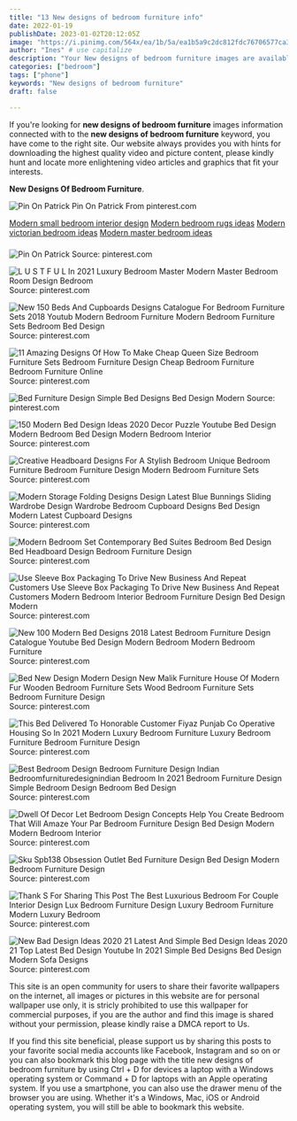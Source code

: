 ```yaml
---
title: "13 New designs of bedroom furniture info"
date: 2022-01-19
publishDate: 2023-01-02T20:12:05Z
image: "https://i.pinimg.com/564x/ea/1b/5a/ea1b5a9c2dc812fdc76706577ca34d1c.jpg"
author: "Ines" # use capitalize
description: "Your New designs of bedroom furniture images are available in this site. New designs of bedroom furniture are a topic that is being searched for and liked by netizens now. You can Find and Download the New designs of bedroom furniture files here. Find and Download all free images."
categories: ["bedroom"]
tags: ["phone"]
keywords: "New designs of bedroom furniture"
draft: false

---
```


If you're looking for **new designs of bedroom furniture** images information connected with to the **new designs of bedroom furniture** keyword, you have come to the right  site.  Our website always  provides you with  hints  for downloading  the highest  quality video and picture  content, please kindly hunt and locate more enlightening video articles and graphics  that fit your interests.

**New Designs Of Bedroom Furniture**. 

![Pin On Patrick](https://i.pinimg.com/736x/c9/3e/85/c93e85b3381686b133c5a7d6c8b46017--bed-backboard-wood-beds.jpg "Pin On Patrick")
Pin On Patrick From pinterest.com

[Modern small bedroom interior design](/modern-small-bedroom-interior-design/)
[Modern bedroom rugs ideas](/modern-bedroom-rugs-ideas/)
[Modern victorian bedroom ideas](/modern-victorian-bedroom-ideas/)
[Modern master bedroom ideas](/modern-master-bedroom-ideas/)



### 

 


![Pin On Patrick](https://i.pinimg.com/736x/c9/3e/85/c93e85b3381686b133c5a7d6c8b46017--bed-backboard-wood-beds.jpg "Pin On Patrick")
Source: pinterest.com

 

![L U S T F U L In 2021 Luxury Bedroom Master Modern Master Bedroom Room Design Bedroom](https://i.pinimg.com/736x/db/fc/f4/dbfcf4c2b9f3244091149400ff2802e3.jpg "L U S T F U L In 2021 Luxury Bedroom Master Modern Master Bedroom Room Design Bedroom")
Source: pinterest.com

 

![New 150 Beds And Cupboards Designs Catalogue For Bedroom Furniture Sets 2018 Youtub Modern Bedroom Furniture Modern Bedroom Furniture Sets Bedroom Bed Design](https://i.pinimg.com/564x/01/a6/5a/01a65a06a6f89b66429ca8dd35ab44a6.jpg "New 150 Beds And Cupboards Designs Catalogue For Bedroom Furniture Sets 2018 Youtub Modern Bedroom Furniture Modern Bedroom Furniture Sets Bedroom Bed Design")
Source: pinterest.com

 

![11 Amazing Designs Of How To Make Cheap Queen Size Bedroom Furniture Sets Bedroom Furniture Design Cheap Bedroom Furniture Bedroom Furniture Online](https://i.pinimg.com/736x/07/32/b5/0732b55d23d9c440948341e925e4f33a.jpg "11 Amazing Designs Of How To Make Cheap Queen Size Bedroom Furniture Sets Bedroom Furniture Design Cheap Bedroom Furniture Bedroom Furniture Online")
Source: pinterest.com

 

![Bed Furniture Design Simple Bed Designs Bed Design Modern](https://i.pinimg.com/736x/94/b2/ef/94b2ef2db6c6bd1869fb1bf10740d317--table-designs-bed-designs.jpg "Bed Furniture Design Simple Bed Designs Bed Design Modern")
Source: pinterest.com

 

![150 Modern Bed Design Ideas 2020 Decor Puzzle Youtube Bed Design Modern Bedroom Bed Design Modern Bedroom Interior](https://i.pinimg.com/564x/9b/b2/62/9bb262d3395aba88b0039af9bfa88103.jpg "150 Modern Bed Design Ideas 2020 Decor Puzzle Youtube Bed Design Modern Bedroom Bed Design Modern Bedroom Interior")
Source: pinterest.com

 

![Creative Headboard Designs For A Stylish Bedroom Unique Bedroom Furniture Bedroom Furniture Design Modern Bedroom Furniture Sets](https://i.pinimg.com/736x/a6/2a/88/a62a881121c68d282edd1e68b4042d58--king-size-bedroom-sets-modern-bedroom-sets.jpg "Creative Headboard Designs For A Stylish Bedroom Unique Bedroom Furniture Bedroom Furniture Design Modern Bedroom Furniture Sets")
Source: pinterest.com

 

![Modern Storage Folding Designs Design Latest Blue Bunnings Sliding Wardrobe Design Wardrobe Bedroom Cupboard Designs Bed Design Modern Latest Cupboard Designs](https://i.pinimg.com/736x/77/29/13/77291332aacb83ed7044b5a680a089af.jpg "Modern Storage Folding Designs Design Latest Blue Bunnings Sliding Wardrobe Design Wardrobe Bedroom Cupboard Designs Bed Design Modern Latest Cupboard Designs")
Source: pinterest.com

 

![Modern Bedroom Set Contemporary Bed Suites Bedroom Bed Design Bed Headboard Design Bedroom Furniture Design](https://i.pinimg.com/736x/b2/7f/8d/b27f8d1808edd8dc276cc9fedc021f96--spare-bedroom-decor-bedroom-bed-design.jpg "Modern Bedroom Set Contemporary Bed Suites Bedroom Bed Design Bed Headboard Design Bedroom Furniture Design")
Source: pinterest.com

 

![Use Sleeve Box Packaging To Drive New Business And Repeat Customers Use Sleeve Box Packaging To Drive New Business And Repeat Customers Modern Bedroom Interior Bedroom Furniture Design Bed Design Modern](https://i.pinimg.com/originals/da/5a/c0/da5ac06e908afd41b67c990d3fd6f37d.jpg "Use Sleeve Box Packaging To Drive New Business And Repeat Customers Use Sleeve Box Packaging To Drive New Business And Repeat Customers Modern Bedroom Interior Bedroom Furniture Design Bed Design Modern")
Source: pinterest.com

 

![New 100 Modern Bed Designs 2018 Latest Bedroom Furniture Design Catalogue Youtube Bed Design Modern Bedroom Modern Bedroom Furniture](https://i.pinimg.com/736x/bc/02/63/bc026389214c34030003405c0a075889.jpg "New 100 Modern Bed Designs 2018 Latest Bedroom Furniture Design Catalogue Youtube Bed Design Modern Bedroom Modern Bedroom Furniture")
Source: pinterest.com

 

![Bed New Design Modern Design New Malik Furniture House Of Modern Fur Wooden Bedroom Furniture Sets Wood Bedroom Furniture Sets Bedroom Furniture Design](https://i.pinimg.com/736x/35/2b/5d/352b5dfbd243e3d82cedb56da2ddd84d--bed-designs-bed-room.jpg "Bed New Design Modern Design New Malik Furniture House Of Modern Fur Wooden Bedroom Furniture Sets Wood Bedroom Furniture Sets Bedroom Furniture Design")
Source: pinterest.com

 

![This Bed Delivered To Honorable Customer Fiyaz Punjab Co Operative Housing So In 2021 Modern Luxury Bedroom Furniture Luxury Bedroom Furniture Bedroom Furniture Design](https://i.pinimg.com/564x/2b/64/76/2b6476dff58457b6a7b74654e4a9e456.jpg "This Bed Delivered To Honorable Customer Fiyaz Punjab Co Operative Housing So In 2021 Modern Luxury Bedroom Furniture Luxury Bedroom Furniture Bedroom Furniture Design")
Source: pinterest.com

 

![Best Bedroom Design Bedroom Furniture Design Indian Bedroomfurnituredesignindian Bedroom In 2021 Bedroom Furniture Design Simple Bedroom Design Bedroom Bed Design](https://i.pinimg.com/736x/b4/12/75/b4127573b878d7de2d20cebc90b3c52f.jpg "Best Bedroom Design Bedroom Furniture Design Indian Bedroomfurnituredesignindian Bedroom In 2021 Bedroom Furniture Design Simple Bedroom Design Bedroom Bed Design")
Source: pinterest.com

 

![Dwell Of Decor Let Bedroom Design Concepts Help You Create Bedroom That Will Amaze Your Par Bedroom Furniture Design Bed Design Modern Modern Bedroom Interior](https://i.pinimg.com/736x/1b/aa/68/1baa687740719c8a5bdff62f276f45bd--design-concepts-bedroom-designs.jpg "Dwell Of Decor Let Bedroom Design Concepts Help You Create Bedroom That Will Amaze Your Par Bedroom Furniture Design Bed Design Modern Modern Bedroom Interior")
Source: pinterest.com

 

![Sku Spb138 Obsession Outlet Bed Furniture Design Bed Design Modern Bedroom Furniture Design](https://i.pinimg.com/564x/3b/ee/53/3bee53643695670ab5d8a29406ed8bde.jpg "Sku Spb138 Obsession Outlet Bed Furniture Design Bed Design Modern Bedroom Furniture Design")
Source: pinterest.com

 

![Thank S For Sharing This Post The Best Luxurious Bedroom For Couple Interior Design Lux Bedroom Furniture Design Luxury Bedroom Furniture Modern Luxury Bedroom](https://i.pinimg.com/originals/34/f2/69/34f269e71fc6dc9dd4124435ef0c685a.jpg "Thank S For Sharing This Post The Best Luxurious Bedroom For Couple Interior Design Lux Bedroom Furniture Design Luxury Bedroom Furniture Modern Luxury Bedroom")
Source: pinterest.com

 

![New Bad Design Ideas 2020 21 Latest And Simple Bed Design Ideas 2020 21 Top Latest Bed Design Youtube In 2021 Simple Bed Designs Bed Design Modern Sofa Designs](https://i.pinimg.com/564x/ea/1b/5a/ea1b5a9c2dc812fdc76706577ca34d1c.jpg "New Bad Design Ideas 2020 21 Latest And Simple Bed Design Ideas 2020 21 Top Latest Bed Design Youtube In 2021 Simple Bed Designs Bed Design Modern Sofa Designs")
Source: pinterest.com

 

This site is an open community for users to share their favorite wallpapers on the internet, all images or pictures in this website are for personal wallpaper use only, it is stricly prohibited to use this wallpaper for commercial purposes, if you are the author and find this image is shared without your permission, please kindly raise a DMCA report to Us.

If you find this site beneficial, please support us by sharing this posts to your favorite social media accounts like Facebook, Instagram and so on or you can also bookmark this blog page with the title new designs of bedroom furniture by using Ctrl + D for devices a laptop with a Windows operating system or Command + D for laptops with an Apple operating system. If you use a smartphone, you can also use the drawer menu of the browser you are using. Whether it's a Windows, Mac, iOS or Android operating system, you will still be able to bookmark this website.
